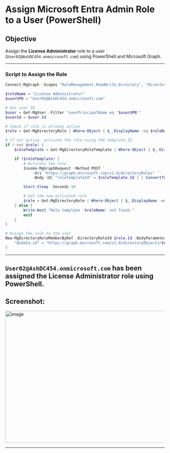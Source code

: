 # Assign Microsoft Entra Admin Role to a User (PowerShell)

## Objective
Assign the **License Administrator** role to a user (`User02@AshDC454.onmicrosoft.com`) using PowerShell and Microsoft Graph.

---

### Script to Assign the Role
```powershell
Connect-MgGraph -Scopes "RoleManagement.ReadWrite.Directory", "Directory.Read.All"

$roleName = "License Administrator"
$userUPN = "User02@AshDC454.onmicrosoft.com"

# Get user ID
$user = Get-MgUser -Filter "userPrincipalName eq '$userUPN'"
$userId = $user.Id

# Check if role is already active
$role = Get-MgDirectoryRole | Where-Object { $_.DisplayName -eq $roleName }

# If not active, activate the role using the template ID
if (-not $role) {
    $roleTemplate = Get-MgDirectoryRoleTemplate | Where-Object { $_.DisplayName -eq $roleName }

    if ($roleTemplate) {
        # Activate the role
        Invoke-MgGraphRequest -Method POST `
            -Uri "https://graph.microsoft.com/v1.0/directoryRoles" `
            -Body (@{ "roleTemplateId" = $roleTemplate.Id } | ConvertTo-Json -Depth 2)

        Start-Sleep -Seconds 10

        # Get the now-activated role
        $role = Get-MgDirectoryRole | Where-Object { $_.DisplayName -eq $roleName }
    } else {
        Write-Host "Role template '$roleName' not found."
        exit
    }
}

# Assign the role to the user
New-MgDirectoryRoleMemberByRef -DirectoryRoleId $role.Id -BodyParameter @{
    "@odata.id" = "https://graph.microsoft.com/v1.0/directoryObjects/$userId"
}
```
---

## `User02@AshDC454.onmicrosoft.com` has been assigned the License Administrator role using PowerShell.
## Screenshot:
<img width="1542" height="417" alt="image" src="https://github.com/user-attachments/assets/20e45767-5d57-4248-9964-c45320269f70" />

---
